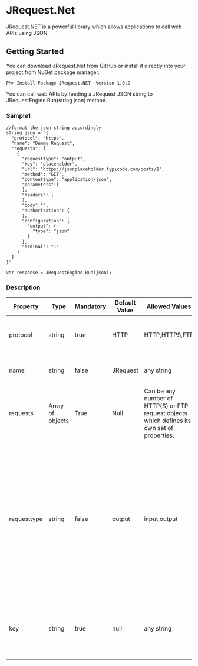 # JRequest.Net
JRequest.NET is a powerful library which allows applications to call web APIs using JSON.
## Getting Started
You can download JRequest.Net from GitHub or install it directly into your project from NuGet package manager.

```PM> Install-Package JRequest.NET -Version 1.0.2```

You can call web APIs by feeding a JRequest JSON string to JRequestEngine.Run(string json) method.
### Sample1
```
//format the json string accordingly
string json = "{
  "protocol": "https",
  "name": "Dummy Request",
  "requests": [
    {
      "requesttype": "output",
      "key": "placeholder",
      "url": "https://jsonplaceholder.typicode.com/posts/1",
      "method": "GET",
      "contenttype": "application/json",
      "parameters":[
      ],
      "headers": [
      ],
      "body":"",
      "authorization": {
      },
      "configuration": {
        "output": {
          "type": "json"
        }
      },
      "ordinal": "1"
    }
  ]
}"

var response = JRequestEngine.Run(json);
```
### Description
| Property | Type | Mandatory |	Default Value |	Allowed Values | Description |
| -------- | ---- | --------- | ------------- | ----------------- | -------- |
| protocol |	string |	true |	HTTP |	HTTP,HTTPS,FTP | The type of protocol that is used in the internet.
| name | string |	false | JRequest | any string | the name of the root JRequest object.
| requests | Array of objects |	True |	Null | Can be any number of HTTP(S) or FTP request objects which defines its own set of properties.
| requesttype | string | false | output | input,output | **input:** The response data will be saved in the global storage and the values can be used by other requests. **output:** The response data will not be saved in the global storage and used by other requests.
| key | string | true | null | any string | used to uniquely identify a request. Duplicate keys are not allowed.
